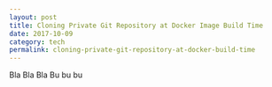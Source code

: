 ```yaml
---
layout: post
title: Cloning Private Git Repository at Docker Image Build Time
date: 2017-10-09
category: tech
permalink: cloning-private-git-repository-at-docker-build-time
---
```


Bla Bla Bla
Bu bu bu
